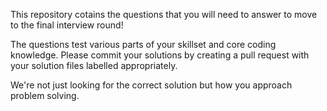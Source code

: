 This repository cotains the questions that you will need to answer to move to the final interview round!

The questions test various parts of your skillset and core coding knowledge. Please commit your solutions by creating a pull request with your solution files labelled appropriately. 

We're not just looking for the correct solution but how you approach problem solving.   
